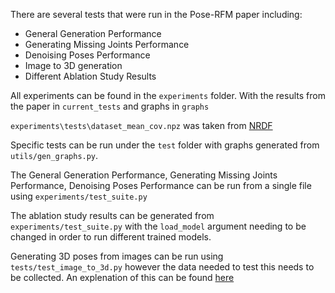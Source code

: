 There are several tests that were run in the Pose-RFM paper including:
-   General Generation Performance
-   Generating Missing Joints Performance
-   Denoising Poses Performance
-   Image to 3D generation
-   Different Ablation Study Results

All experiments can be found in the `experiments` folder.
With the results from the paper in `current_tests` and graphs in `graphs`


`experiments\tests\dataset_mean_cov.npz` was taken from [NRDF](https://virtualhumans.mpi-inf.mpg.de/nrdf/)

Specific tests can be run under the `test` folder with graphs generated from `utils/gen_graphs.py`.

The General Generation Performance, Generating Missing Joints Performance, Denoising Poses Performance can be run from a single file using `experiments/test_suite.py`

The ablation study results can be generated from `experiments/test_suite.py` with the `load_model` argument needing to be changed in order to run different trained models.

Generating 3D poses from images can be run using `tests/test_image_to_3d.py` however the data needed to test this needs to be collected.
An explenation of this can be found [here](/docs/datasets.md)



